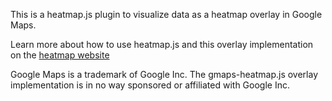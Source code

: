 This is a heatmap.js plugin to visualize data as a heatmap overlay in Google Maps. 


Learn more about how to use heatmap.js and this overlay implementation on the [heatmap website](https://www.patrick-wied.at/static/heatmapjs/?utm_source=npm_gmaps&utm_medium=web)


Google Maps is a trademark of Google Inc. The gmaps-heatmap.js overlay implementation is in no way sponsored or affiliated with Google Inc. 